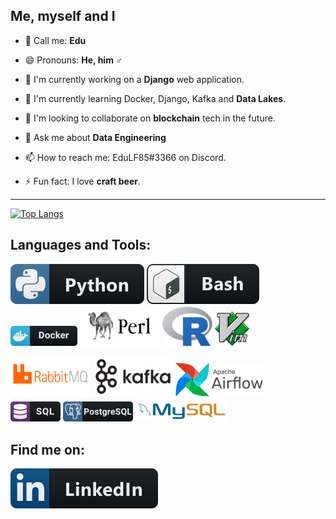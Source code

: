 ## Me, myself and I

- 💬 Call me: **Edu**
- 😄 Pronouns: **He, him ♂**
- 🔭 I'm currently working on a **Django** web application.
- 🌱 I'm currently learning Docker, Django, Kafka and **Data Lakes**.
- 👯 I'm looking to collaborate on **blockchain** tech in the future.
- 💬 Ask me about **Data Engineering**
- 📫 How to reach me: EduLF85#3366 on Discord.


- ⚡ Fun fact: I love **craft beer**.


---
[![Top Langs](https://github-readme-stats.vercel.app/api/top-langs/?username=eddy85br&&layout=compact)](https://github.com/anuraghazra/github-readme-stats)


## Languages and Tools:

![Python](./img/python.svg)
![Bash](./img/bash.svg)
![Docker](./img/docker.png)
![Perl](./img/perl.png)
<img src="./img/Rlogo.png" width="80" height="63" alt="R" />
<img src="./img/vim.png" width="55" height="55" alt="Vim" />

<div>
  <img src="./img/rabbitmq.png" alt="Rabbit MQ" />
  <img src="./img/kafka.png" alt="Apache Kafka" />
  <img src="./img/airflow.png" alt="Apache Airflow" />
</div>
<div>
  <img src="./img/sql.png" alt="SQL language" />
  <img src="./img/postgresql.png" alt="PostgreSQL DB" />
  <img src="./img/mysql_h.png" width="150" alt="MySQL DB" />
</div>


## Find me on:

[![Linkedin](./img/linkedin.svg)](https://www.linkedin.com/in/eduardolf/)

